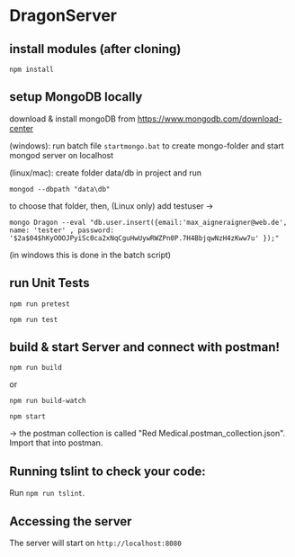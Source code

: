 # DragonServer                                        
## install modules (after cloning)
`npm install`

## setup MongoDB locally
download & install mongoDB from https://www.mongodb.com/download-center

(windows): run batch file `startmongo.bat` to create mongo-folder and start mongod server on localhost

(linux/mac): create folder data/db in project and run 

`mongod --dbpath "data\db"`

to choose that folder, then, (Linux only) add testuser -> 

`mongo Dragon --eval "db.user.insert({email:'max_aigneraigner@web.de', name: 'tester' , password: '$2a$04$hKyOOOJPyiSc0ca2xNqCguHwUywRWZPn0P.7H4BbjqwNzH4zKww7u' });"`

(in windows this is done in the batch script)

## run Unit Tests
`npm run pretest`

`npm run test`

## build & start Server and connect with postman!
`npm run build`

or 

`npm run build-watch`

`npm start`

-> the postman collection is called "Red Medical.postman_collection.json". Import that into postman.

## Running tslint to check your code:
Run `npm run tslint`.

## Accessing the server
The server will start on `http://localhost:8080`